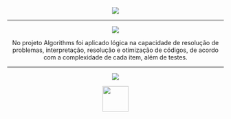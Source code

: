 <div align="center">

<img src="https://img.shields.io/static/v1?label=Projeto&message=TING&color=orange&style=for-the-badge&logo=github"/>

---   

<img src="https://img.shields.io/static/v1?label=Objetivo&message=Contexto&color=blue&style=for-the-badge&logo=github"/>
<p></p>

No projeto Algorithms foi aplicado lógica na capacidade de resolução de problemas, interpretação, resolução e otimização de códigos, de acordo com a complexidade de cada item, além de testes.

---   
<div align="center">
<img src="https://img.shields.io/static/v1?label=Habilidades Aprendidas&message=Ferramentas e Tecnologias&color=red&style=for-the-badge&logo=github"/>
<p></p>
<img src="https://cdn.jsdelivr.net/gh/devicons/devicon/icons/python/python-original-wordmark.svg" width="60" height="60"//>
</div>
